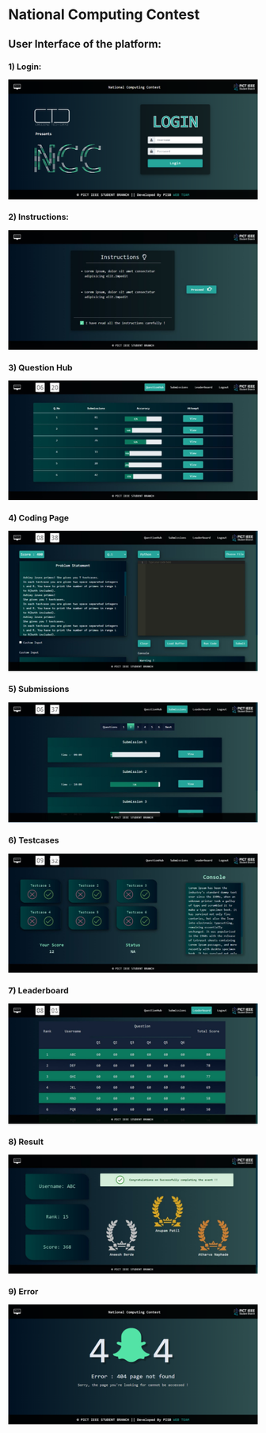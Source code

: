 # National Computing Contest
## User Interface of the platform:
### 1) Login:
![](images/login.png)
### 2) Instructions:
![](images/instructions.jpeg)
### 3) Question Hub
![](images/questions.jpeg)
### 4) Coding Page
![](images/coding.jpeg)
### 5) Submissions
![](images/submissions.jpeg)
### 6) Testcases
![](images/testcase.jpeg)
### 7) Leaderboard
![](images/leadertable.jpeg)
### 8) Result
![](images/result.jpeg)
### 9) Error
![](images/error.png)
